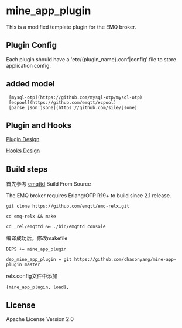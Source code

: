 
mine_app_plugin
===================

This is a modified template plugin for the EMQ broker.

Plugin Config
-------------

Each plugin should have a 'etc/{plugin_name}.conf|config' file to store application config.

added model
----------------------

```
 [mysql-otp](https://github.com/mysql-otp/mysql-otp)
 [ecpool](https://github.com/emqtt/ecpool)
 [parse json:jsone](https://github.com/sile/jsone)
```

Plugin and Hooks
-----------------

[Plugin Design](http://docs.emqtt.com/en/latest/design.html#plugin-design)

[Hooks Design](http://docs.emqtt.com/en/latest/design.html#hooks-design)

Build steps
-----------------

首先参考 [emqttd](https://github.com/emqtt/emqttd) Build From Source

The EMQ broker requires Erlang/OTP R19+ to build since 2.1 release.

```
git clone https://github.com/emqtt/emq-relx.git

cd emq-relx && make

cd _rel/emqttd && ./bin/emqttd console
```

编译成功后，修改makefile

```
DEPS += mine_app_plugin

dep_mine_app_plugin = git https://github.com/chasonyang/mine-app-plugin master
```

relx.config文件中添加

```
{mine_app_plugin, load},
```


License
-------

Apache License Version 2.0
